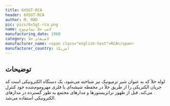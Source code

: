 ```yaml
---
title: 6X5GT-RCA
header: 6X5GT-RCA
author: M. MAD
pic: pics/6x5gt-rca.png
name: لامپ خلأ تمام‌موج
manufacturing_date: 1960
category: لامپ‌های خلأ
manufacturer_name: <span class="english-text">RCA</span>
manufacturer_country: آمریکا
---
```


<h2 class="fa-IR-explanation-header">توضیحات</h2>
<p>
لوله خلأ که به عنوان شیر ترمیونیک نیز شناخته می‌شود، یک دستگاه الکترونیکی است
که جریان الکتریکی را از طریق خلأ در محفظه شیشه‌ای یا فلزی مهروموم‌شده خود
کنترل می‌کند. قبل از ظهور ترانزیستورها و مدارهای مجتمع به طور گسترده در
مدارهای الکترونیکی استفاده می‌شد.
</p>
